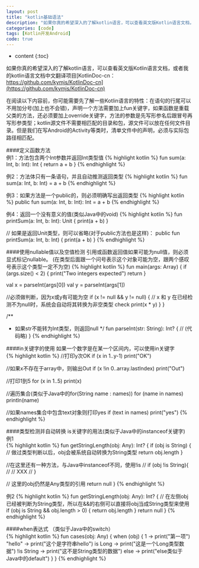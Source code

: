 ```yaml
---
layout: post
title: "kotlin基础语法"
description: "如果你真的希望深入的了解kotlin语言，可以查看英文版Kotlin语言文档，或者我的kotlin语言文档中文翻译项目KotlinDoc-cn：https://github.com/kymjs/KotlinDoc-cn"
categories: [code]
tags: [Kotlin开发Android]
code: true
--- 
```


* content
{:toc}

如果你真的希望深入的了解kotlin语言，可以查看英文版Kotlin语言文档，或者我的kotlin语言文档中文翻译项目[KotlinDoc-cn：https://github.com/kymjs/KotlinDoc-cn](https://github.com/kymjs/KotlinDoc-cn)  

在阅读以下内容前，你可能需要先了解一些Kotlin语言的特性：在语句的行尾可以不用加分号(加上也不会错)，声明一个方法需要加上fun关键字，如果函数是重载父类的方法，还必须要加上override关键字，方法的参数是先写形参名后跟冒号再写形参类型；kotlin源文件不需要相匹配的目录和包，源文件可以放在任何文件目录。但是我们在写Android的Activity等类时，清单文件中的声明，必须与实际包路径相匹配。    

####定义函数方法  
例1：方法包含两个Int参数并返回Int类型值
{% highlight kotlin %} 
fun sum(a: Int, b: Int): Int { 
	return a + b
}
{% endhighlight %}

例2：方法体只有一条语句，并且自动推测返回类型
{% highlight kotlin %} 
fun sum(a: Int, b: Int) = a + b
{% endhighlight %}

例3：如果方法是一个public的，则必须明确写出返回类型
{% highlight kotlin %} 
public fun sum(a: Int, b: Int): Int = a + b
{% endhighlight %}

例4：返回一个没有意义的值(类似Java中的void)
{% highlight kotlin %} 
fun printSum(a: Int, b: Int): Unit { 
	print(a + b)
}

// 如果是返回Unit类型，则可以省略(对于public方法也是这样)：
public fun printSum(a: Int, b: Int) { 
	print(a + b)
}
{% endhighlight %} 

####使用nullable值以及空值检测
引用或函数返回值如果可能为null值，则必须显式标记nullable。
(在类型后面跟一个问号表示这个对象可能为空，跟两个感叹号表示这个类型一定不为空)
{% highlight kotlin %} 
fun main(args: Array<String>) { 
  if (args.size() < 2) {
    print("Two integers expected")
    return
  }

  val x = parseInt(args[0])
  val y = parseInt(args[1])

  //必须做判断，因为x或y有可能为空
  if (x != null && y != null) {
    // x 和 y 在已经检测不为null时，系统会自动将其转换为非空类型
    check print(x * y)
  } 
}

/**
 * 如果str不能转为Int类型，则返回null
 */
fun parseInt(str: String): Int? { 
  // (代码略)
}
{% endhighlight %}

####in关键字的使用
如果一个数字是在某一个区间内，可以使用in关键字  
{% highlight kotlin %} 
//打印y次OK
if (x in 1..y-1) 
  print("OK")

//如果x不存在于array中，则输出Out
if (x !in 0..array.lastIndex) 
  print("Out")

//打印1到5
for (x in 1..5) 
  print(x)

//遍历集合(类似于Java中的for(String name : names))
for (name in names)
  println(name)

//如果names集合中包含text对象则打印yes
if (text in names)
  print("yes")
{% endhighlight %} 

####类型检测并自动转换
is关键字的用法(类似于Java中的instanceof关键字)  
例1  
{% highlight kotlin %} 
fun getStringLength(obj: Any): Int? {
  if (obj is String) {
    // 做过类型判断以后，obj会被系统自动转换为String类型
    return obj.length 
  }

  //在这里还有一种方法，与Java中instanceof不同，使用!is
  // if (obj !is String){
  //   // XXX
  // }

  // 这里的obj仍然是Any类型的引用
  return null
}
{% endhighlight %}

例2
{% highlight kotlin %} 
fun getStringLength(obj: Any): Int? {
  // 在左侧obj已经被判断为String类型，所以在&&的右侧可以直接将obj当成String类型来使用
  if (obj is String && obj.length > 0) {
    return obj.length 
  }
  return null
}
{% endhighlight %}

####when表达式
（类似于Java中的switch）  
{% highlight kotlin %} 
fun cases(obj: Any) { 
  when (obj) {
    1       -> print("第一项")
    "hello" -> print("这个是字符串hello")
    is Long -> print("这是一个Long类型数据")
    !is String -> print("这不是String类型的数据")
    else    -> print("else类似于Java中的default")
  }
}
{% endhighlight %}